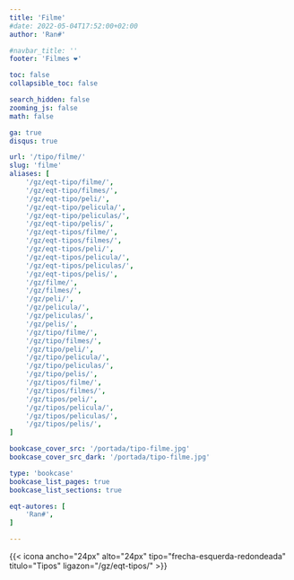 ```yaml
---
title: 'Filme'
#date: 2022-05-04T17:52:00+02:00
author: 'Ran#'

#navbar_title: ''
footer: 'Filmes ❤️'

toc: false
collapsible_toc: false

search_hidden: false
zooming_js: false
math: false

ga: true
disqus: true

url: '/tipo/filme/'
slug: 'filme'
aliases: [
    '/gz/eqt-tipo/filme/',
    '/gz/eqt-tipo/filmes/',
    '/gz/eqt-tipo/peli/',
    '/gz/eqt-tipo/pelicula/',
    '/gz/eqt-tipo/peliculas/',
    '/gz/eqt-tipo/pelis/',
    '/gz/eqt-tipos/filme/',
    '/gz/eqt-tipos/filmes/',
    '/gz/eqt-tipos/peli/',
    '/gz/eqt-tipos/pelicula/',
    '/gz/eqt-tipos/peliculas/',
    '/gz/eqt-tipos/pelis/',
    '/gz/filme/',
    '/gz/filmes/',
    '/gz/peli/',
    '/gz/pelicula/',
    '/gz/peliculas/',
    '/gz/pelis/',
    '/gz/tipo/filme/',
    '/gz/tipo/filmes/',
    '/gz/tipo/peli/',
    '/gz/tipo/pelicula/',
    '/gz/tipo/peliculas/',
    '/gz/tipo/pelis/',
    '/gz/tipos/filme/',
    '/gz/tipos/filmes/',
    '/gz/tipos/peli/',
    '/gz/tipos/pelicula/',
    '/gz/tipos/peliculas/',
    '/gz/tipos/pelis/',
]

bookcase_cover_src: '/portada/tipo-filme.jpg'
bookcase_cover_src_dark: '/portada/tipo-filme.jpg'

type: 'bookcase'
bookcase_list_pages: true
bookcase_list_sections: true

eqt-autores: [
    'Ran#',
]

---
```


{{< icona ancho="24px" alto="24px" tipo="frecha-esquerda-redondeada" titulo="Tipos" ligazon="/gz/eqt-tipos/" >}}
